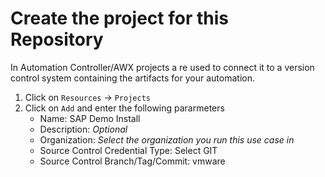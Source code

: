 
# Create the project for this Repository

In Automation Controller/AWX projects a
re used to connect it to a version control system containing the artifacts for your automation.

1. Click on `Resources` -> `Projects`
2. Click on `Add` and enter the following pararmeters
   - Name:  SAP Demo Install
   - Description: _Optional_
   - Organization: _Select the organization you run this use case in_
   - Source Control Credential Type: Select GIT
   - Source Control Branch/Tag/Commit: vmware
